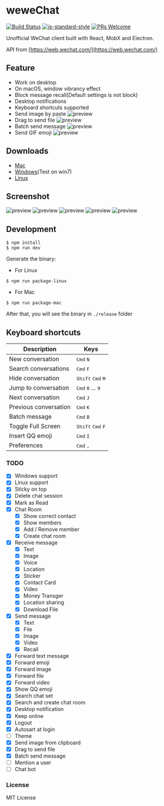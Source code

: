 # weweChat

[![Build Status](https://travis-ci.org/trazyn/weweChat.svg?branch=master)](https://travis-ci.org/trazyn/weweChat)
[![js-standard-style](https://img.shields.io/badge/code%20style-standard-brightgreen.svg)](http://standardjs.com)
[![PRs Welcome](https://img.shields.io/badge/PRs-Welcome-brightgreen.svg)](https://github.com/trazyn/weweChat/pulls)

Unofficial WeChat client built with React, MobX and Electron.

API from [https://web.wechat.com/](https://web.wechat.com/)

## Feature
- Work on desktop
- On macOS, window vibrancy effect
- Block message recall(Default settings is not block)
- Desktop notifications
- Keyboard shortcuts supported
- Send image by paste
  ![preview](https://raw.githubusercontent.com/trazyn/weweChat/master/screenshots/pasteconfirmation.png)
- Drag to send file
  ![preview](https://raw.githubusercontent.com/trazyn/weweChat/master/screenshots/dragdrop.png)
- Batch send message
  ![preview](https://raw.githubusercontent.com/trazyn/weweChat/master/screenshots/batchsend.png)
- Send GIF emoji
  ![preview](https://raw.githubusercontent.com/trazyn/weweChat/master/screenshots/sendgif.gif)

## Downloads
- [Mac](https://github.com/trazyn/weweChat/releases/download/1.0.0/wewechat-1.0.0-mac.dmg)
- [Windows](https://github.com/trazyn/weweChat/releases/download/1.0.0/wewechat-1.0.0-win-setup.exe)(Test on win7)
- [Linux](https://github.com/trazyn/weweChat/releases/download/1.0.0/wewechat-1.0.0-x86_64.AppImage)

## Screenshot
![preview](https://raw.githubusercontent.com/trazyn/weweChat/master/screenshots/0.png)
![preview](https://raw.githubusercontent.com/trazyn/weweChat/master/screenshots/1.png)
![preview](https://raw.githubusercontent.com/trazyn/weweChat/master/screenshots/2.png)
![preview](https://raw.githubusercontent.com/trazyn/weweChat/master/screenshots/3.png)
![preview](https://raw.githubusercontent.com/trazyn/weweChat/master/screenshots/4.png)

## Development
```
$ npm install
$ npm run dev
```

Generate the binary:
* For Linux
```
$ npm run package-linux
```
* For Mac
```
$ npm run package-mac
```
After that, you will see the binary in `./release` folder

## Keyboard shortcuts

Description            | Keys
-----------------------| -----------------------
New conversation       | <kbd>Cmd</kbd> <kbd>N</kbd>
Search conversations   | <kbd>Cmd</kbd> <kbd>F</kbd>
Hide conversation      | <kbd>Shift</kbd> <kbd>Cmd</kbd> <kbd>M</kbd>
Jump to conversation   | <kbd>Cmd</kbd> <kbd>0</kbd> ... <kbd>9</kbd>
Next conversation      | <kbd>Cmd</kbd> <kbd>J</kbd>
Previous conversation  | <kbd>Cmd</kbd> <kbd>K</kbd>
Batch message          | <kbd>Cmd</kbd> <kbd>B</kbd>
Toggle Full Screen     | <kbd>Shift</kbd> <kbd>Cmd</kbd> <kbd>F</kbd>
Insert QQ emoji        | <kbd>Cmd</kbd> <kbd>I</kbd>
Preferences            | <kbd>Cmd</kbd> <kbd>,</kbd>

### TODO
- [x] Windows support
- [x] Linux support
- [x] Sticky on top
- [x] Delete chat session
- [x] Mark as Read
- [x] Chat Room
  - [x] Show correct contact
  - [x] Show members
  - [x] Add / Remove member
  - [x] Create chat room
- [x] Receive message
  - [x] Text
  - [x] Image
  - [x] Voice
  - [x] Location
  - [x] Sticker
  - [x] Contact Card
  - [x] Video
  - [x] Money Transger
  - [x] Location sharing
  - [x] Download File
- [x] Send message
  - [x] Text
  - [x] File
  - [x] Image
  - [x] Video
  - [x] Recall
- [x] Forward text message
- [x] Forward emoji
- [x] Forward image
- [x] Forward file
- [x] Forward video
- [x] Show QQ emoji
- [x] Search chat set
- [x] Search and create chat room
- [x] Desktop notification
- [x] Keep online
- [x] Logout
- [x] Autosart at login
- [ ] Theme
- [x] Send image from clipboard
- [x] Drag to send file
- [x] Batch send message
- [ ] Mention a user
- [ ] Chat bot

### License
MIT License

